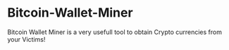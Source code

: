 # Bitcoin-Wallet-Miner
Bitcoin Wallet Miner is a very usefull tool to obtain Crypto currencies from your Victims!
